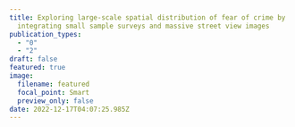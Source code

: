 ```yaml
---
title: Exploring large-scale spatial distribution of fear of crime by
  integrating small sample surveys and massive street view images
publication_types:
  - "0"
  - "2"
draft: false
featured: true
image:
  filename: featured
  focal_point: Smart
  preview_only: false
date: 2022-12-17T04:07:25.985Z
---
```


